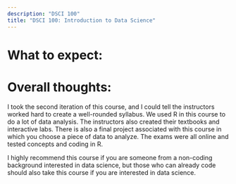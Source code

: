 ```yaml
---
description: "DSCI 100"
title: "DSCI 100: Introduction to Data Science"
---
```


# What to expect: 

# Overall thoughts: 
I took the second iteration of this course, and I could tell the instructors worked hard to create a well-rounded syllabus. We used R in this course to do a lot of data analysis. The instructors also created their textbooks and interactive labs. There is also a final project associated with this course in which you choose a piece of data to analyze. The exams were all online and tested concepts and coding in R.

I highly recommend this course if you are someone from a non-coding background interested in data science, but those who can already code should also take this course if you are interested in data science. 
